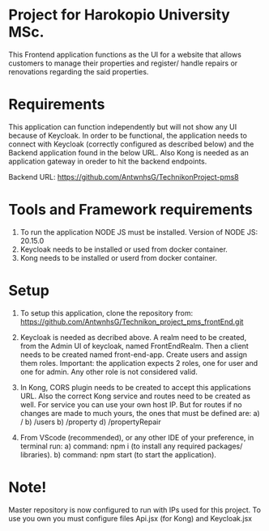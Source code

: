 # Project for Harokopio University MSc. 
This Frontend application functions as the UI for a website that allows customers to manage their properties and register/ handle repairs or renovations regarding the said properties.

# Requirements

This application can function independently but will not show any UI because of Keycloak. In order to be functional, the application needs to connect with Keycloak (correctly configured as described below) and the Backend application found in the below URL. Also Kong is needed as an application gateway in oreder to hit the backend endpoints.

Backend URL: https://github.com/AntwnhsG/TechnikonProject-pms8

# Tools and Framework requirements

1) To run the application NODE JS must be installed. Version of NODE JS: 20.15.0
2) Keycloak needs to be installed or used from docker container.
3) Kong needs to be installed or userd from docker container.
   
# Setup

1) To setup this application, clone the repository from: https://github.com/AntwnhsG/Technikon_project_pms_frontEnd.git

2) Keycloak is needed as decribed above. A realm need to be created, from the Admin UI of keycloak, named FrontEndRealm. Then a client needs to be created named front-end-app.
   Create users and assign them roles. Important: the application expects 2 roles, one for user and one for admin. Any other role is not considered valid.

3) In Kong, CORS plugin needs to be created to accept this applications URL. Also the correct Kong service and routes need to be created as well. For service you can use your own host IP. But for routes if no changes are made to much yours, the ones that must be defined are:
   a) /
   b) /users
   b) /property
   d) /propertyRepair

5) From VScode (recommended), or any other IDE of your preference, in terminal run:
  a) command: npm i (to install any required packages/ libraries).
  b) command: npm start (to start the application).

# Note! 
Master repository is now configured to run with IPs used for this project. To use you own you must configure files Api.jsx (for Kong) and Keycloak.jsx

